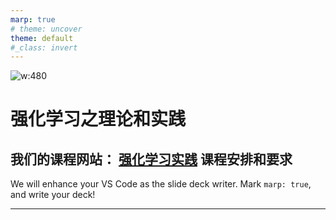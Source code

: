 ```yaml
---
marp: true
# theme: uncover
theme: default
#_class: invert
---
```


![w:480](https://pic3.zhimg.com/v2-d437579e398d4c5d6330cc7fe61412ce_r.jpg)

# **强化学习之理论和实践**

## 我们的课程网站： [强化学习实践] 课程安排和要求 <!--fit-->

We will enhance your VS Code as the slide deck writer. Mark `marp: true`, and write your deck!

[强化学习实践]: https://sites.google.com/view/rlmarl-drlcourse/%E5%BC%BA%E5%8C%96%E5%AD%A6%E4%B9%A0%E8%AF%BE%E7%A8%8B

---

```